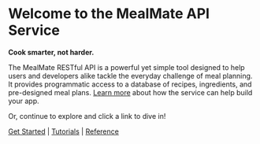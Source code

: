 # Welcome to the MealMate API Service

**Cook smarter, not harder.**

The MealMate RESTful API is a powerful yet simple tool designed to help users and developers alike tackle the everyday challenge of meal planning. It provides programmatic access to a database of recipes, ingredients, and pre-designed meal plans. [Learn more](./mmoverview.md) about how the service can help build your app.

Or, continue to explore and click a link to dive in!

[Get Started](./mmget-started.md) | [Tutorials](./mmtutorial.md) | [Reference](./mmref.md)
